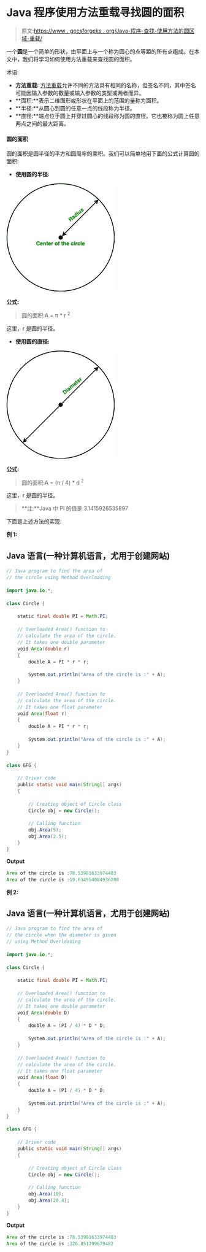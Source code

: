 # Java 程序使用方法重载寻找圆的面积

> 原文:[https://www . geesforgeks . org/Java-程序-查找-使用方法的圆区域-重载/](https://www.geeksforgeeks.org/java-program-to-find-area-of-circle-using-method-overloading/)

一个**圆**是一个简单的形状，由平面上与一个称为圆心的点等距的所有点组成。在本文中，我们将学习如何使用方法重载来查找圆的面积。

术语:

*   **方法重载:** [方法重载](https://www.geeksforgeeks.org/overloading-in-java/)允许不同的方法具有相同的名称，但签名不同，其中签名可能因输入参数的数量或输入参数的类型或两者而异。
*   **面积:**表示二维图形或形状在平面上的范围的量称为面积。
*   **半径:**从圆心到圆的任意一点的线段称为半径。
*   **直径:**端点位于圆上并穿过圆心的线段称为圆的直径。它也被称为圆上任意两点之间的最大距离。

#### 圆的面积

圆的面积是圆半径的平方和圆周率的乘积。我们可以简单地用下面的公式计算圆的面积:

*   **使用圆的半径:**

![](img/9914423defd6ec6bd7b7c0dc67927b47.png)

**公式:**

> 圆的面积:A = π * r <sup>2</sup>

这里，r 是圆的半径。

*   **使用圆的直径:**

![](img/907b7bab09219f526ac936661d8a535c.png)

**公式:**

> 圆的面积:A = (π / 4) * d <sup>2</sup>

这里，r 是圆的半径。

> **注:**Java 中 PI 的值是 3.1415926535897

下面是上述方法的实现:

**例 1:**

## Java 语言(一种计算机语言，尤用于创建网站)

```java
// Java program to find the area of
// the circle using Method Overloading

import java.io.*;

class Circle {

    static final double PI = Math.PI;

    // Overloaded Area() function to
    // calculate the area of the circle.
    // It takes one double parameter
    void Area(double r)
    {
        double A = PI * r * r;

        System.out.println("Area of the circle is :" + A);
    }

    // Overloaded Area() function to
    // calculate the area of the circle.
    // It takes one float parameter
    void Area(float r)
    {
        double A = PI * r * r;

        System.out.println("Area of the circle is :" + A);
    }
}

class GFG {

    // Driver code
    public static void main(String[] args)
    {

        // Creating object of Circle class
        Circle obj = new Circle();

        // Calling function
        obj.Area(5);
        obj.Area(2.5);
    }
}
```

**Output**

```java
Area of the circle is :78.53981633974483
Area of the circle is :19.634954084936208
```

**例 2:**

## Java 语言(一种计算机语言，尤用于创建网站)

```java
// Java program to find the area of
// the circle when the diameter is given
// using Method Overloading

import java.io.*;

class Circle {

    static final double PI = Math.PI;

    // Overloaded Area() function to
    // calculate the area of the circle.
    // It takes one double parameter
    void Area(double D)
    {
        double A = (PI / 4) * D * D;

        System.out.println("Area of the circle is :" + A);
    }

    // Overloaded Area() function to
    // calculate the area of the circle.
    // It takes one float parameter
    void Area(float D)
    {
        double A = (PI / 4) * D * D;

        System.out.println("Area of the circle is :" + A);
    }
}

class GFG {

    // Driver code
    public static void main(String[] args)
    {

        // Creating object of Circle class
        Circle obj = new Circle();

        // Calling function
        obj.Area(10);
        obj.Area(20.4);
    }
}
```

**Output**

```java
Area of the circle is :78.53981633974483
Area of the circle is :326.851299679482
```